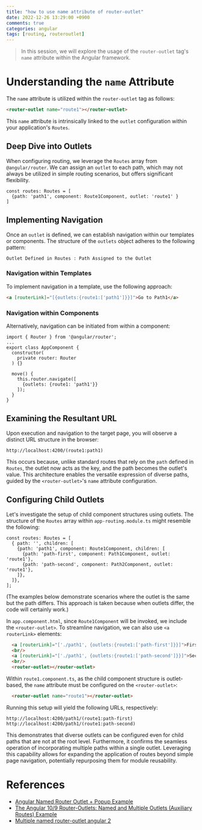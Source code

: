 ```yaml
---
title: "how to use name attribute of router-outlet"
date: 2022-12-26 13:29:00 +0900
comments: true
categories: angular
tags: [routing, routeroutlet]
---
```


> In this session, we will explore the usage of the `router-outlet` tag's `name` attribute within the Angular framework.
> 

# Understanding the `name` Attribute

The `name` attribute is utilized within the `router-outlet` tag as follows:

```html
<router-outlet name="route1"></router-outlet>
```

This `name` attribute is intrinsically linked to the `outlet` configuration within your application's `Routes`.

## Deep Dive into Outlets

When configuring routing, we leverage the `Routes` array from `@angular/router`. We can assign an `outlet` to each path, which may not always be utilized in simple routing scenarios, but offers significant flexibility.

```tsx
const routes: Routes = [
  {path: 'path1', component: Route1Component, outlet: 'route1' }
]
```

## Implementing Navigation

Once an `outlet` is defined, we can establish navigation within our templates or components. The structure of the `outlets` object adheres to the following pattern:

`Outlet Defined in Routes : Path Assigned to the Outlet`

### Navigation within Templates

To implement navigation in a template, use the following approach:

```html
<a [routerLink]="[{outlets:{route1:['path1']}}]">Go to Path1</a>
```

### Navigation within Components

Alternatively, navigation can be initiated from within a component:

```tsx
import { Router } from '@angular/router';
...
export class AppComponent {
  constructor(
    private router: Router
  ) {}

  move() {
    this.router.navigate([
      {outlets: {route1: 'path1'}}
    ]);
  }
}
```

## Examining the Resultant URL

Upon execution and navigation to the target page, you will observe a distinct URL structure in the browser:

```
http://localhost:4200/(route1:path1)
```

This occurs because, unlike standard routes that rely on the `path` defined in `Routes`, the outlet now acts as the key, and the path becomes the outlet's value. This architecture enables the versatile expression of diverse paths, guided by the `<router-outlet>`'s `name` attribute configuration.

## Configuring Child Outlets

Let's investigate the setup of child component structures using outlets. The structure of the `Routes` array within `app-routing.module.ts` might resemble the following:

```tsx
const routes: Routes = [
  { path: '', children: [
    {path: 'path1', component: Route1Component, children: [
      {path: 'path-first', component: Path1Component, outlet: 'route1'},
      {path: 'path-second', component: Path2Component, outlet: 'route1'},
    ]},
  ]},
];
```

(The examples below demonstrate scenarios where the outlet is the same but the path differs. This approach is taken because when outlets differ, the code will certainly work.)

In `app.component.html`, since `Route1Component` will be invoked, we include the `<router-outlet>`. To streamline navigation, we can also use `<a routerLink>` elements:

```html
  <a [routerLink]="['./path1', {outlets:{route1:['path-first']}}]">First</a>
  <br/>
  <a [routerLink]="['./path1', {outlets:{route1:['path-second']}}]">Second</a>
  <br/>
  <router-outlet></router-outlet>
```

Within `route1.component.ts`, as the child component structure is outlet-based, the `name` attribute must be configured on the `<router-outlet>`:

```html
  <router-outlet name="route1"></router-outlet>
```

Running this setup will yield the following URLs, respectively:

```
http://localhost:4200/path1/(route1:path-first)
http://localhost:4200/path1/(route1:path-second)
```

This demonstrates that diverse outlets can be configured even for child paths that are not at the root level. Furthermore, it confirms the seamless operation of incorporating multiple paths within a single outlet. Leveraging this capability allows for expanding the application of routes beyond simple page navigation, potentially repurposing them for module reusability.

# References

- [Angular Named Router Outlet + Popup Example](https://www.concretepage.com/angular-2/angular-2-4-named-router-outlet-popup-example)
- [The Angular 10/9 Router-Outlets: Named and Multiple Outlets (Auxiliary Routes) Example](https://www.techiediaries.com/angular-router-multiple-outlets/)
- [Multiple named router-outlet angular 2](https://stackoverflow.com/questions/38038001/multiple-named-router-outlet-angular-2)